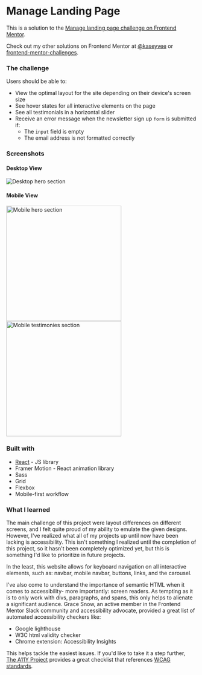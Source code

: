 # Manage Landing Page

This is a solution to the [Manage landing page challenge on Frontend Mentor](https://www.frontendmentor.io/challenges/manage-landing-page-SLXqC6P5).

Check out my other solutions on Frontend Mentor at [@kaseyvee](https://www.frontendmentor.io/profile/kaseyvee) or [frontend-mentor-challenges](https://github.com/kaseyvee/frontend-mentor-challenges).

### The challenge

Users should be able to:

- View the optimal layout for the site depending on their device's screen size
- See hover states for all interactive elements on the page
- See all testimonials in a horizontal slider
- Receive an error message when the newsletter sign up `form` is submitted if:
  - The `input` field is empty
  - The email address is not formatted correctly

### Screenshots

#### Desktop View
![Desktop hero section](https://i.imgur.com/FOeLQug.png)

#### Mobile View
<p float="left">
  <img src="https://i.imgur.com/gZmbAFE.png" alt="Mobile hero section" width="305">
  <img src="https://i.imgur.com/wLU4Ehs.png" alt="Mobile testimonies section" width="305">
</p>

### Built with

- [React](https://reactjs.org/) - JS library
- Framer Motion - React animation library
- Sass
- Grid
- Flexbox
- Mobile-first workflow

### What I learned

The main challenge of this project were layout differences on different screens, and I felt quite proud of my ability to emulate the given designs. However, I've realized what all of my projects up until now have been lacking is accessibility. This isn't something I realized until the completion of this project, so it hasn't been completely optimized yet, but this is something I'd like to prioritize in future projects.

In the least, this website allows for keyboard navigation on all interactive elements, such as: navbar, mobile navbar, buttons, links, and the carousel.

I've also come to understand the importance of semantic HTML when it comes to accessibility- more importantly: screen readers. As tempting as it is to only work with divs, paragraphs, and spans, this only helps to alienate a significant audience. Grace Snow, an active member in the Frontend Mentor Slack community and accessibility advocate, provided a great list of automated accessibility checkers like:

- Google lighthouse
- W3C html validity checker
- Chrome extension: Accessibility Insights

This helps tackle the easiest issues. If you'd like to take it a step further, [The A11Y Project](https://www.a11yproject.com/checklist/) provides a great checklist that references [WCAG standards](https://www.w3.org/WAI/standards-guidelines/wcag/).
